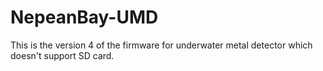 # NepeanBay-UMD
This is the version 4 of the firmware for underwater metal detector which doesn't support SD card.
